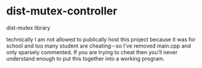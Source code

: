 # dist-mutex-controller
dist-mutex library

technically I am not allowed to publically host this project because it was for school and too many student are cheating--so I've removed main.cpp and only sparsely commented. If you are trying to cheat then you'll never understand enough to put this together into a working program.
